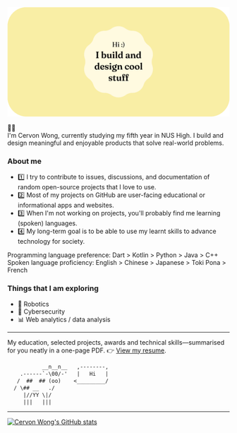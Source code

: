 ![Hi! I build and design cool stuff.](header_image_v5.gif)

🙋‍♂️<br>I'm Cervon Wong, currently studying my fifth year in NUS High. I build and design meaningful and enjoyable products that solve real-world problems.

### About me
 - 1️⃣ I try to contribute to issues, discussions, and documentation of random open-source projects that I love to use.
 - 2️⃣ Most of my projects on GitHub are user-facing educational or informational apps and websites.
 - 3️⃣ When I'm not working on projects, you'll probably find me learning (spoken) languages.
 - 4️⃣ My long-term goal is to be able to use my learnt skills to advance technology for society.

Programming language preference: Dart > Kotlin > Python > Java > C++
<br>
Spoken language proficiency: English > Chinese > Japanese > Toki Pona > French

### Things that I am exploring
 - 🤖 Robotics
 - 🔐 Cybersecurity
 - 📊 Web analytics / data analysis

***

My education, selected projects, awards and technical skills—summarised for you neatly in a one-page PDF. 👉 [View my resume](https://cervonwong.com/resume).

```
           __n__n__   ,--------,
    .------`-\00/-'   |   Hi   | 
   /  ##  ## (oo)    <_________/ 
  / \## __   ./
     |//YY \|/
     |||   |||
```

***

[![Cervon Wong's GitHub stats](https://github-readme-stats.vercel.app/api?username=cervonwong&show_icons=true&include_all_commits=true)](https://github.com/cervonwong)
